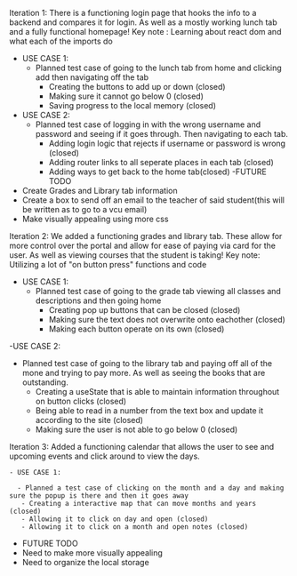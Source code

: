 Iteration 1: There is a functioning login page that hooks the info to a backend and compares it for login. As well as a mostly working lunch tab and a fully functional homepage! Key note :  Learning about react dom and what each of the imports do
 - USE CASE 1:
   - Planned test case of going to the lunch tab from home and clicking add then navigating off the tab
      - Creating the buttons to add up or down (closed)
      - Making sure it cannot go below 0 (closed)
      - Saving progress to the local memory (closed)
 - USE CASE 2:
    - Planned test case of logging in with the wrong username and password and seeing if it goes through. Then navigating to each tab.
       - Adding login logic that rejects if username or password is wrong (closed)
       - Adding router links to all seperate places in each tab (closed)
       - Adding ways to get back to the home tab(closed)
   -FUTURE TODO
 - Create Grades and Library tab information
 - Create a box to send off an email to the teacher of said student(this will be written as to go to a vcu email)
 - Make visually appealing using more css

Iteration 2: We added a functioning grades and library tab. These allow for more control over the portal and allow for ease of paying via card for the user. As well as viewing courses that the student is taking! Key note: Utilizing a lot of "on button press" functions and code
 - USE CASE 1:
   - Planned test case of going to the grade tab viewing all classes and descriptions and then going home
     - Creating pop up buttons that can be closed (closed)
     - Making sure the text does not overwrite onto eachother (closed)
     - Making each button operate on its own    (closed)
     
  -USE CASE 2:
   - Planned test case of going to the library tab and paying off all of the mone and trying to pay more. As well as seeing the books that are outstanding.
     - Creating a useState that is able to maintain information throughout on button clicks  (closed)
     - Being able to read in a number from the text box and update it according to the site  (closed)
     - Making sure the user is not able to go below 0  (closed)

  Iteration 3: Added a functioning calendar that allows the user to see and upcoming events and click around to view the days.
  
    - USE CASE 1:
    
      - Planned a test case of clicking on the month and a day and making sure the popup is there and then it goes away
       - Creating a interactive map that can move months and years (closed)
       - Allowing it to click on day and open (closed)
       - Allowing it to click on a month and open notes (closed)
  - FUTURE TODO
  - Need to make more visually appealing
  - Need to organize the local storage
    
